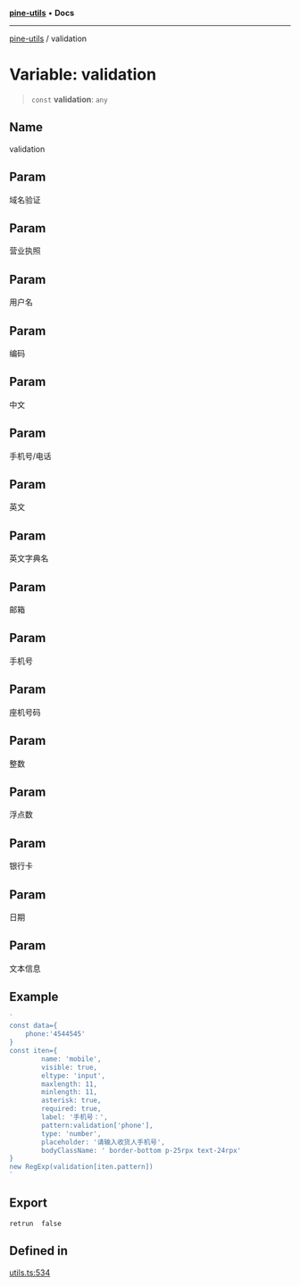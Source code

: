 [**pine-utils**](../README.md) • **Docs**

***

[pine-utils](../globals.md) / validation

# Variable: validation

> `const` **validation**: `any`

## Name

validation

## Param

域名验证

## Param

营业执照

## Param

用户名

## Param

编码

## Param

中文

## Param

手机号/电话

## Param

英文

## Param

英文字典名

## Param

邮箱

## Param

手机号

## Param

座机号码

## Param

整数

## Param

浮点数

## Param

银行卡

## Param

日期

## Param

文本信息

## Example

```ts
`
const data={
    phone:'4544545'
}
const iten={
        name: 'mobile',
        visible: true,
        eltype: 'input',
        maxlength: 11,
        minlength: 11,
        asterisk: true,
        required: true,
        label: '手机号：',
        pattern:validation['phone'],
        type: 'number',
        placeholder: '请输入收货人手机号',
        bodyClassName: ' border-bottom p-25rpx text-24rpx'
}
new RegExp(validation[iten.pattern])
`
```

## Export

`
     retrun  false
`

## Defined in

[utils.ts:534](https://github.com/byzhyt/pine-utils/blob/924fa77904d2b99c7ab94631f9f8a700b695aa96/src/utils.ts#L534)
